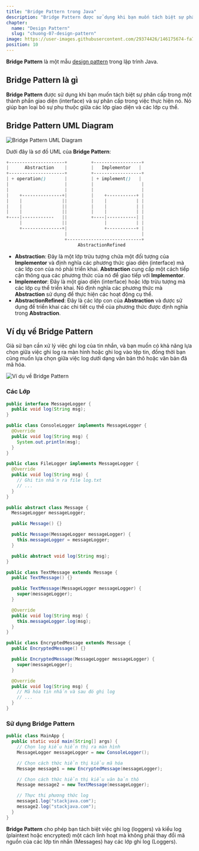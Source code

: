 ```yaml
---
title: "Bridge Pattern trong Java"
description: "Bridge Pattern được sử dụng khi bạn muốn tách biệt sự phân cấp trong một thành phần giao diện (interface) và sự phân cấp trong việc thực hiện nó."
chapter:
  name: "Design Pattern"
  slug: "chuong-07-design-pattern"
image: https://user-images.githubusercontent.com/29374426/146175674-fa7e09f7-4e42-485e-a2b5-8c664601b203.png
position: 10
---
```


**Bridge Pattern** là một mẫu [design pattern](/bai-viet/java/design-pattern-la-gi-design-pattern-trong-java) trong lập trình Java.

## Bridge Pattern là gì

**Bridge Pattern** được sử dụng khi bạn muốn tách biệt sự phân cấp trong một thành phần giao diện (interface) và sự phân cấp trong việc thực hiện nó. Nó giúp bạn loại bỏ sự phụ thuộc giữa các lớp giao diện và các lớp cụ thể.

## Bridge Pattern UML Diagram

![Bridge Pattern UML Diagram](https://github.com/techmely/hoc-lap-trinh/assets/29374426/9db8f51f-c12d-4b0c-85a3-646d9c369633)

Dưới đây là sơ đồ UML của **Bridge Pattern**:

```scss
+---------------------+         +------------------+
|      Abstraction    |         |   Implementor   |
+---------------------+         +------------------+
| + operation()       |         | + implement()   |
|                     |         |                  |
|                     |         |                  |
|    +---------------+|         |    +-----------+ |
|    |               ||         |    |           | |
|    |               ||         |    |           | |
|    |               ||         |    |           | |
+----|------------   ||         +----|-----------| |
     |               ||              |           | |
     +---------------+|              +-----------+ |
                      |                            |
                      +----------------------------+
                           AbstractionRefined
```

- **Abstraction**: Đây là một lớp trừu tượng chứa một đối tượng của **Implementor** và định nghĩa các phương thức giao diện (interface) mà các lớp con của nó phải triển khai. **Abstraction** cung cấp một cách tiếp cận thông qua các phương thức của nó để giao tiếp với **Implementor**.
- **Implementor**: Đây là một giao diện (interface) hoặc lớp trừu tượng mà các lớp cụ thể triển khai. Nó định nghĩa các phương thức mà **Abstraction** sử dụng để thực hiện các hoạt động cụ thể.
- **AbstractionRefined**: Đây là các lớp con của **Abstraction** và được sử dụng để triển khai các chi tiết cụ thể của phương thức được định nghĩa trong **Abstraction**.

## Ví dụ về Bridge Pattern

Giả sử bạn cần xử lý việc ghi log của tin nhắn, và bạn muốn có khả năng lựa chọn giữa việc ghi log ra màn hình hoặc ghi log vào tệp tin, đồng thời bạn cũng muốn lựa chọn giữa việc log dưới dạng văn bản thô hoặc văn bản đã mã hóa.

![Ví dụ về Bridge Pattern](https://github.com/techmely/hoc-lap-trinh/assets/29374426/e8c601db-fa4c-4a59-a5fb-e1a5d7e7d92b)

### Các Lớp

```java
public interface MessageLogger {
  public void log(String msg);
}

public class ConsoleLogger implements MessageLogger {
  @Override
  public void log(String msg) {
    System.out.println(msg);
  }
}

public class FileLogger implements MessageLogger {
  @Override
  public void log(String msg) {
    // Ghi tin nhắn ra file log.txt
    // ...
  }
}

public abstract class Message {
  MessageLogger messageLogger;

  public Message() {}

  public Message(MessageLogger messageLogger) {
    this.messageLogger = messageLogger;
  }

  public abstract void log(String msg);
}

public class TextMessage extends Message {
  public TextMessage() {}

  public TextMessage(MessageLogger messageLogger) {
    super(messageLogger);
  }

  @Override
  public void log(String msg) {
    this.messageLogger.log(msg);
  }
}

public class EncryptedMessage extends Message {
  public EncryptedMessage() {}

  public EncryptedMessage(MessageLogger messageLogger) {
    super(messageLogger);
  }

  @Override
  public void log(String msg) {
    // Mã hóa tin nhắn và sau đó ghi log
    // ...
  }
}
```

### Sử dụng Bridge Pattern

```java
public class MainApp {
  public static void main(String[] args) {
    // Chọn log kiểu hiển thị ra màn hình
    MessageLogger messageLogger = new ConsoleLogger();

    // Chọn cách thức hiển thị kiểu mã hóa
    Message message1 = new EncryptedMessage(messageLogger);

    // Chọn cách thức hiển thị kiểu văn bản thô
    Message message2 = new TextMessage(messageLogger);

    // Thực thi phương thức log
    message1.log("stackjava.com");
    message2.log("stackjava.com");
  }
}
```

**Bridge Pattern** cho phép bạn tách biệt việc ghi log (loggers) và kiểu log (plaintext hoặc encrypted) một cách linh hoạt mà không phải thay đổi mã nguồn của các lớp tin nhắn (Messages) hay các lớp ghi log (Loggers).
